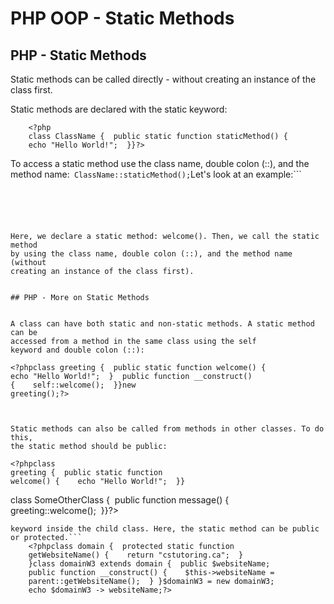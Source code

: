 


# PHP OOP - Static Methods




## PHP - Static Methods


Static methods can be called directly - without creating an instance of the 
class first.


Static methods are declared with the static 
keyword:

```
    <?php
    class ClassName {  public static function staticMethod() {    
    echo "Hello World!";  }}?>
```


To access a static method use the class name, double colon (::), and the 
method name:```
    ClassName::staticMethod();```Let's look at an example:```
    <?phpclass 
    greeting {  public static function 
    welcome() {    echo "Hello World!";  }}
// Call static method
    greeting::welcome();?>
```





Here, we declare a static method: welcome(). Then, we call the static method 
by using the class name, double colon (::), and the method name (without 
creating an instance of the class first).


## PHP - More on Static Methods


A class can have both static and non-static methods. A static method can be 
accessed from a method in the same class using the self 
keyword and double colon (::):

```
    <?phpclass greeting {  public static function welcome() {    
    echo "Hello World!";  }  public function __construct() 
    {    self::welcome();  }}new 
    greeting();?>
```


Static methods can also be called from methods in other classes. To do this, 
the static method should be public:

```
    <?phpclass 
    greeting {  public static function 
    welcome() {    echo "Hello World!";  }}
class 
    SomeOtherClass {  public function 
    message() {   
    greeting::welcome();  }}?>
```To call a static method from a child class, use the parent 
keyword inside the child class. Here, the static method can be public 
or protected.```
    <?phpclass domain {  protected static function 
    getWebsiteName() {    return "cstutoring.ca";  }
    }class domainW3 extends domain {  public $websiteName;  
    public function __construct() {    $this->websiteName = 
    parent::getWebsiteName();  } }$domainW3 = new domainW3;
    echo $domainW3 -> websiteName;?>
```

